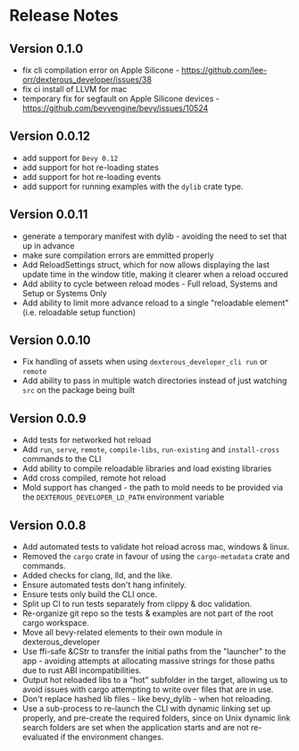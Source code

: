 # Release Notes

## Version 0.1.0

- fix cli compilation error on Apple Silicone - <https://github.com/lee-orr/dexterous_developer/issues/38>
- fix ci install of LLVM for mac
- temporary fix for segfault on Apple Silicone devices - <https://github.com/bevyengine/bevy/issues/10524>

## Version 0.0.12

- add support for `Bevy 0.12`
- add support for hot re-loading states
- add support for hot re-loading events
- add support for running examples with the `dylib` crate type.

## Version 0.0.11

- generate a temporary manifest with dylib - avoiding the need to set that up in advance
- make sure compilation errors are emmitted properly
- Add ReloadSettings struct, which for now allows displaying the last update time in the window title, making it clearer when a reload occured
- Add ability to cycle between reload modes - Full reload, Systems and Setup or Systems Only
- Add ability to limit more advance reload to a single "reloadable element" (i.e. reloadable setup function)

## Version 0.0.10

- Fix handling of assets when using `dexterous_developer_cli run` or `remote`
- Add ability to pass in multiple watch directories instead of just watching `src` on the package being built

## Version 0.0.9

- Add tests for networked hot reload
- Add `run`, `serve`, `remote`, `compile-libs`, `run-existing` and `install-cross` commands to the CLI
- Add ability to compile reloadable libraries and load existing libraries
- Add cross compiled, remote hot reload
- Mold support has changed - the path to mold needs to be provided via the `DEXTEROUS_DEVELOPER_LD_PATH` environment variable

## Version 0.0.8

- Add automated tests to validate hot reload across mac, windows & linux.
- Removed the `cargo` crate in favour of using the `cargo-metadata` crate and commands.
- Added checks for clang, lld, and the like.
- Ensure automated tests don't hang infinitely.
- Ensure tests only build the CLI once.
- Split up CI to run tests separately from clippy & doc validation.
- Re-organize git repo so the tests & examples are not part of the root cargo workspace.
- Move all bevy-related elements to their own module in dexterous_developer
- Use ffi-safe &CStr to transfer the initial paths from the "launcher" to the app - avoiding attempts at allocating massive strings for those paths due to rust ABI incompatibilities.
- Output hot reloaded libs to a "hot" subfolder in the target, allowing us to avoid issues with cargo attempting to write over files that are in use.
- Don't replace hashed lib files - like bevy_dylib - when hot reloading.
- Use a sub-process to re-launch the CLI with dynamic linking set up properly, and pre-create the required folders, since on Unix dynamic link search folders are set when the application starts and are not re-evaluated if the environment changes.
